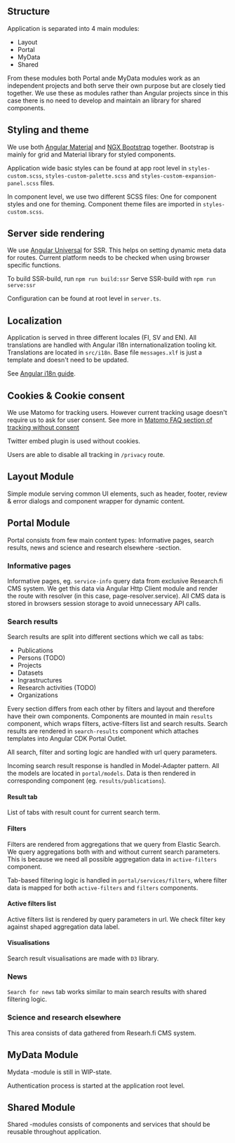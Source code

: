 ## Structure

Application is separated into 4 main modules:

- Layout
- Portal
- MyData
- Shared

From these modules both Portal ande MyData modules work as an independent projects and both serve their own purpose but are closely tied together. We use these as modules rather than Angular projects since in this case there is no need to develop and maintain an library for shared components.

## Styling and theme

We use both [Angular Material](https://material.angular.io/) and [NGX Bootstrap](https://valor-software.com/ngx-bootstrap/#/) together. Bootstrap is mainly for grid and Material library for styled components.

Application wide basic styles can be found at app root level in `styles-custom.scss`, `styles-custom-palette.scss` and `styles-custom-expansion-panel.scss` files.

In component level, we use two different SCSS files: One for component styles and one for theming. Component theme files are imported in `styles-custom.scss`.

## Server side rendering

We use [Angular Universal](https://angular.io/guide/universal) for SSR. This helps on setting dynamic meta data for routes.
Current platform needs to be checked when using browser specific functions.

To build SSR-build, run `npm run build:ssr`
Serve SSR-build with `npm run serve:ssr`

Configuration can be found at root level in `server.ts`.

## Localization

Application is served in three different locales (FI, SV and EN). All translations are handled with Angular i18n internationalization tooling kit.
Translations are located in `src/i18n`. Base file `messages.xlf` is just a template and doesn't need to be updated.

See [Angular i18n guide](https://angular.io/guide/i18n).

## Cookies & Cookie consent

We use Matomo for tracking users. However current tracking usage doesn't require us to ask for user consent. See more in [Matomo FAQ section of tracking without consent](https://matomo.org/faq/new-to-piwik/how-do-i-use-matomo-analytics-without-consent-or-cookie-banner/)

Twitter embed plugin is used without cookies.

Users are able to disable all tracking in `/privacy` route.

## Layout Module

Simple module serving common UI elements, such as header, footer, review & error dialogs and component wrapper for dynamic content.

## Portal Module

Portal consists from few main content types: Informative pages, search results, news and science and research elsewhere -section.

### Informative pages

Informative pages, eg. `service-info` query data from exclusive Research.fi CMS system. We get this data via Angular Http Client module and render the route with resolver (in this case, page-resolver.service). All CMS data is stored in browsers session storage to avoid unnecessary API calls.

### Search results

Search results are split into different sections which we call as tabs:

- Publications
- Persons (TODO)
- Projects
- Datasets
- Ingrastructures
- Research activities (TODO)
- Organizations

Every section differs from each other by filters and layout and therefore have their own components. Components are mounted in main `results` component, which wraps filters, active-filters list and search results.
Search results are rendered in `search-results` component which attaches templates into Angular CDK Portal Outlet.

All search, filter and sorting logic are handled with url query parameters.

Incoming search result response is handled in Model-Adapter pattern. All the models are located in `portal/models`. Data is then rendered in corresponding component (eg. `results/publications`).

#### Result tab

List of tabs with result count for current search term.

#### Filters

Filters are rendered from aggregations that we query from Elastic Search.
We query aggregations both with and without current search parameters. This is because we need all possible aggregation data in `active-filters` component.

Tab-based filtering logic is handled in `portal/services/filters`, where filter data is mapped for both `active-filters` and `filters` components.

#### Active filters list

Active filters list is rendered by query parameters in url. We check filter key against shaped aggregation data label.

#### Visualisations

Search result visualisations are made with `D3` library.

### News

`Search for news` tab works similar to main search results with shared filtering logic.

### Science and research elsewhere

This area consists of data gathered from Researh.fi CMS system.

## MyData Module

Mydata -module is still in WIP-state.

Authentication process is started at the application root level.

## Shared Module

Shared -modules consists of components and services that should be reusable throughout application.
